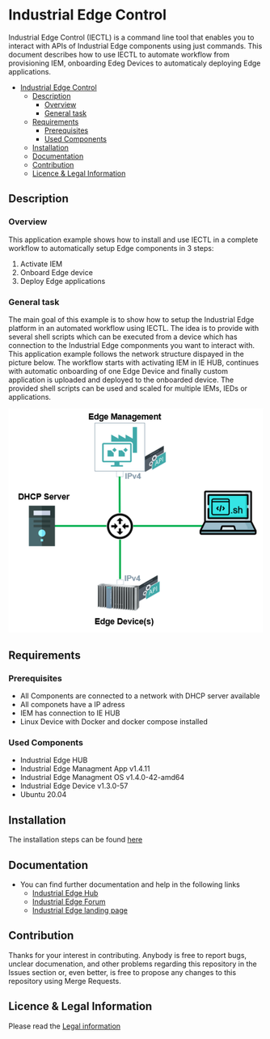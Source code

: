 # Industrial Edge Control

Industrial Edge Control (IECTL) is a command line tool that enables you to interact with APIs of Industrial Edge components using just commands. This document describes how to use IECTL to automate workflow from provisioning IEM, onboarding Edeg Devices to automaticaly deploying Edge applications.

- [Industrial Edge Control](#industrial-edge-control)
  - [Description](#description)
    - [Overview](#overview)
    - [General task](#general-task)
  - [Requirements](#requirements)
    - [Prerequisites](#prerequisites)
    - [Used Components](#used-components)
  - [Installation](#installation)
  - [Documentation](#documentation)
  - [Contribution](#contribution)
  - [Licence & Legal Information](#licence--legal-information)

## Description

### Overview

This application example shows how to install and use IECTL in a complete workflow to automatically setup Edge components in 3 steps:

  1. Activate IEM
  2. Onboard Edge device
  3. Deploy Edge applications

### General task
The main goal of this example is to show how to setup the Industrial Edge platform in an automated workflow using IECTL. The idea is  to provide with several shell scripts which can be executed from a device which has connection to the Industrial Edge componments you want to interact with. This application example follows the network structure dispayed in the picture below. The workflow starts with activating IEM in IE HUB, continues with automatic onboarding of one Edge Device and finally custom application is uploaded and deployed to the onboarded device. The provided shell scripts can be used and scaled for multiple IEMs, IEDs or applications.

<img src="./docs/graphics/network-setup.PNG"/>

## Requirements

### Prerequisites

- All Components are connected to a network with DHCP server available
- All componets have a IP adress
- IEM has connection to IE HUB
- Linux Device with Docker and docker compose installed

### Used Components

- Industrial Edge HUB
- Industrial Edge Managment App v1.4.11
- Industrial Edge Managment OS v1.4.0-42-amd64
- Industrial Edge Device v1.3.0-57
- Ubuntu 20.04

## Installation

The installation steps can be found [here](docs/installation.md)

## Documentation

- You can find further documentation and help in the following links
  - [Industrial Edge Hub](https://iehub.eu1.edge.siemens.cloud/#/documentation)
  - [Industrial Edge Forum](https://www.siemens.com/industrial-edge-forum)
  - [Industrial Edge landing page](https://new.siemens.com/global/en/products/automation/topic-areas/industrial-edge/simatic-edge.html)
  
## Contribution

Thanks for your interest in contributing. Anybody is free to report bugs, unclear documenation, and other problems regarding this repository in the Issues section or, even better, is free to propose any changes to this repository using Merge Requests.

## Licence & Legal Information

Please read the [Legal information](LICENSE.txt)